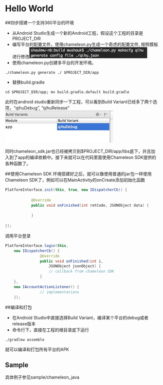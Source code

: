 # Hello World
##四步搭建一个支持360平台的环境
* 从Android Studio生成一个新的Android工程，假设这个工程的目录是PROJECT_DIR
* 编写平台的配置文件，使用chameleon.py生成一个奇虎的配置文件, 按照模板进行修改![makecfg](image/makecfg.jpeg)
* 使用chameleon.py创建多平台的开发环境。
``` shell
./chameleon.py generate ./ $PROJECT_DIR/app
```
* 替换build.gradle
```
cd $PROJECT_DIR/app; mv build.gradle.default build.gradle
```

此时在android studio重新同步一下工程，可以看到Build Variant已经多了两个选项，“qihuDebug”, “qihuRelease” ![build_variant](image/build_variant.jpg)

同时chameleon_sdk.jar也已经被拷贝到$PROJECT_DIR/app/libs底下，并且加入到了app的编译依赖中。接下来就可以在代码里面使用Chameleon SDK提供的各种函数了。

##使用Chameleon SDK
环境搭建好之后，就可以像使用普通的jar包一样使用Chameleon SDK了，例如可以在MainActivity的onCreate添加初始化函数
``` java
PlatformInterface.init(this, true, new IDispatcherCb() {

            @Override
            public void onFinished(int retCode, JSONObject data) {

            }

});
```
调用平台登录
``` java
PlatformInterface.login(this,
    new IDispatcherCb() {
                @Override
                public void onFinished(int i,
                    JSONObject jsonObject) {
                    // callback from chameleon SDK
                }
    },
    new IAccountActionListener() {
                // implementations
    });
```

##编译和打包
* 在Android Studio中直接选择Build Variant，编译某个平台的debug或者release版本
* 命令行下，直接在工程的根目录底下运行
```shell
./gradlew assemble
```
就可以编译和打包所有平台的APK

## Sample
具体例子参见sample/chameleon_java
